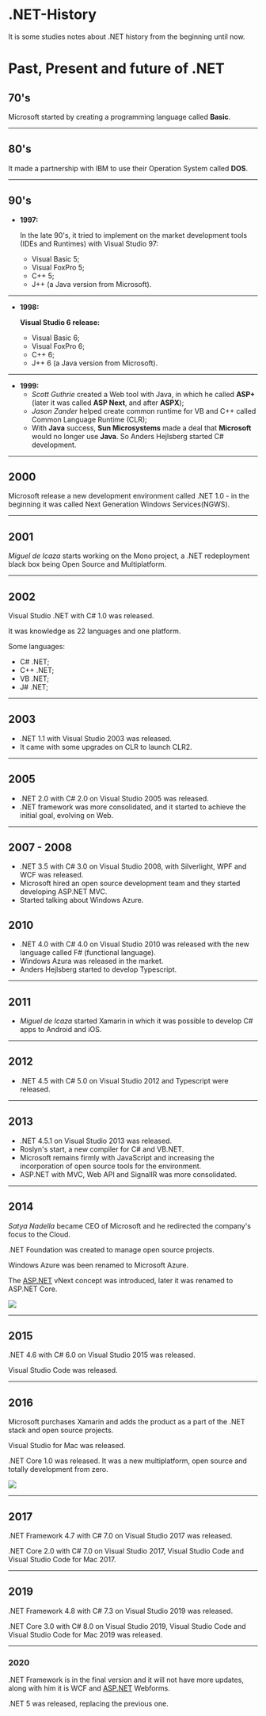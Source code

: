 # .NET-History
It is some studies notes about .NET history from the beginning until now.

# Past, Present and future of .NET

## 70's

Microsoft started by creating a programming language called **Basic**.

---

## 80's

It made a partnership with IBM to use their Operation System called **DOS**.

---

## 90's

- **1997:**

    In the late 90's, it tried to implement on the market development tools (IDEs and Runtimes) with Visual Studio 97: 

    - Visual Basic 5;
    - Visual FoxPro 5;
    - C++ 5;
    - J++ (a Java version from Microsoft).

---

- **1998:**

    **Visual Studio 6 release:**

    - Visual Basic 6;
    - Visual FoxPro 6;
    - C++ 6;
    - J++ 6 (a Java version from Microsoft).

---

- **1999:**
    - *Scott Guthrie* created a Web tool with Java, in which he called **ASP+** (later it was called **ASP Next**, and after **ASPX**);
    - *Jason Zander* helped create common runtime for VB and C++ called Common Language Runtime (CLR);
    - With **Java** success, **Sun Microsystems** made a deal that **Microsoft** would no longer use **Java**. So Anders Hejlsberg started C# development.

---

## 20**00**

Microsoft release a new development environment called .NET 1.0 - in the beginning it was called Next Generation Windows Services(NGWS).

---

## 2001

*Miguel de Icaza* starts working on the Mono project, a .NET redeployment black box being Open Source and Multiplatform.

---

## 2002

Visual Studio .NET with C# 1.0 was released.

It was knowledge as 22 languages and one platform.

Some languages:

- C# .NET;
- C++ .NET;
- VB .NET;
- J# .NET;

---

## 2003

- .NET 1.1 with Visual Studio 2003 was released.
- It came with some upgrades on CLR to launch CLR2.

---

## 2005

- .NET 2.0 with C# 2.0 on Visual Studio 2005 was released.
- .NET framework was more consolidated, and it started to achieve the initial goal, evolving on Web.

---

## 2007 - 2008

- .NET 3.5 with C# 3.0 on Visual Studio 2008, with Silverlight, WPF and WCF was released.
- Microsoft hired an open source development team and they started developing ASP.NET [](http://asp.NET)MVC.
- Started talking about Windows Azure.

## 2010

- .NET 4.0 with C# 4.0 on Visual Studio 2010 was released with the new language called F# (functional language).
- Windows Azura was released in the market.
- Anders Hejlsberg started to develop Typescript.

---

## 2011

- *Miguel de Icaza* started Xamarin in which it was possible to develop C# apps to Android and iOS.

---

## 2012

- .NET 4.5 with C# 5.0 on Visual Studio 2012 and Typescript were released.

---

## 2013

- .NET 4.5.1 on Visual Studio 2013 was released.
- Roslyn's start, a new compiler for C# and VB.NET.
- Microsoft remains firmly with JavaScript and increasing the incorporation of open source tools for the environment.
- ASP.NET with MVC, Web API and SignalIR was more consolidated.

---

## 2014

*Satya Nadella* became CEO of Microsoft and he redirected the company's focus to the Cloud.

.NET Foundation was created to manage open source projects.

Windows Azure was been renamed to Microsoft Azure.

The [ASP.NET](http://asp.NET) vNext concept was introduced, later it was renamed to ASP.NET Core.

<img src="/NET History/Untitled 1.png">

---

## 2015

.NET 4.6 with C# 6.0 on Visual Studio 2015 was released.

Visual Studio Code was released.

---

## 2016

Microsoft purchases Xamarin and adds the product as a part of the .NET stack and open source projects.

Visual Studio for Mac was released.

.NET Core 1.0 was released. It was a new multiplatform, open source and totally development from zero.

<img src="/NET History/Untitled.png">

---

## 2017

.NET Framework 4.7 with C# 7.0 on Visual Studio 2017 was released.

.NET Core 2.0 with C# 7.0 on Visual Studio 2017, Visual Studio Code and Visual Studio Code for Mac 2017.

---

## 2019

.NET Framework 4.8 with C# 7.3 on Visual Studio 2019 was released.

.NET Core 3.0 with C# 8.0 on Visual Studio 2019, Visual Studio Code and Visual Studio Code for Mac 2019 was released.

---

### 2020

.NET Framework is in the final version and it will not have more updates, along with him it is WCF and [ASP.NET](http://asp.NET) Webforms.

.NET 5 was released, replacing the previous one.
